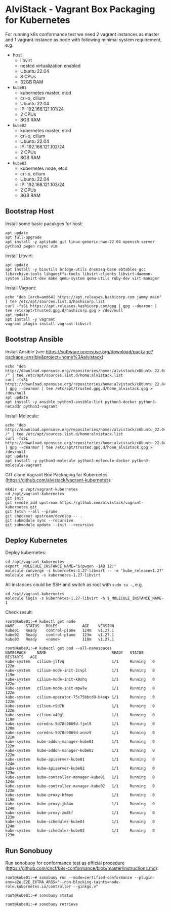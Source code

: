 # AlviStack - Vagrant Box Packaging for Kubernetes

For running k8s conformance test we need 2 vagrant instances as master
and 1 vagrant instance as node with following minimal system
requirement, e.g.

-   host
    -   libvirt
    -   nested virtualization enabled
    -   Ubuntu 22.04
    -   8 CPUs
    -   32GB RAM
-   `kube01`
    -   kubernetes master, etcd
    -   cri-o, cilium
    -   Ubuntu 22.04
    -   IP: 192.168.121.101/24
    -   2 CPUs
    -   8GB RAM
-   `kube02`
    -   kubernetes master, etcd
    -   cri-o, cilium
    -   Ubuntu 22.04
    -   IP: 192.168.121.102/24
    -   2 CPUs
    -   8GB RAM
-   `kube03`
    -   kubernetes node, etcd
    -   cri-o, cilium
    -   Ubuntu 22.04
    -   IP: 192.168.121.103/24
    -   2 CPUs
    -   8GB RAM

## Bootstrap Host

Install some basic pacakges for host:

    apt update
    apt full-upgrade
    apt install -y aptitude git linux-generic-hwe-22.04 openssh-server python3 pwgen rsync vim

Install Libvirt:

    apt update
    apt install -y binutils bridge-utils dnsmasq-base ebtables gcc libarchive-tools libguestfs-tools libvirt-clients libvirt-daemon-system libvirt-dev make qemu-system qemu-utils ruby-dev virt-manager

Install Vagrant:

    echo "deb [arch=amd64] https://apt.releases.hashicorp.com jammy main" | tee /etc/apt/sources.list.d/hashicorp.list
    curl -fsSL https://apt.releases.hashicorp.com/gpg | gpg --dearmor | tee /etc/apt/trusted.gpg.d/hashicorp.gpg > /dev/null
    apt update
    apt install -y vagrant
    vagrant plugin install vagrant-libvirt

## Bootstrap Ansible

Install Ansible (see
<https://software.opensuse.org/download/package?package=ansible&project=home%3Aalvistack>):

    echo "deb http://download.opensuse.org/repositories/home:/alvistack/xUbuntu_22.04/ /" | tee /etc/apt/sources.list.d/home:alvistack.list
    curl -fsSL https://download.opensuse.org/repositories/home:alvistack/xUbuntu_22.04/Release.key | gpg --dearmor | tee /etc/apt/trusted.gpg.d/home_alvistack.gpg > /dev/null
    apt update
    apt install -y ansible python3-ansible-lint python3-docker python3-netaddr python3-vagrant

Install Molecule:

    echo "deb http://download.opensuse.org/repositories/home:/alvistack/xUbuntu_22.04/ /" | tee /etc/apt/sources.list.d/home:alvistack.list
    curl -fsSL https://download.opensuse.org/repositories/home:alvistack/xUbuntu_22.04/Release.key | gpg --dearmor | tee /etc/apt/trusted.gpg.d/home_alvistack.gpg > /dev/null
    apt update
    apt install -y python3-molecule python3-molecule-docker python3-molecule-vagrant

GIT clone Vagrant Box Packaging for Kubernetes
(<https://github.com/alvistack/vagrant-kubernetes>):

    mkdir -p /opt/vagrant-kubernetes
    cd /opt/vagrant-kubernetes
    git init
    git remote add upstream https://github.com/alvistack/vagrant-kubernetes.git
    git fetch --all --prune
    git checkout upstream/develop -- .
    git submodule sync --recursive
    git submodule update --init --recursive

## Deploy Kubernetes

Deploy kubernetes:

    cd /opt/vagrant-kubernetes
    export _MOLECULE_INSTANCE_NAME="$(pwgen -1AB 12)"
    molecule converge -s kubernetes-1.27-libvirt -- -e 'kube_release=1.27'
    molecule verify -s kubernetes-1.27-libvirt

All instances could be SSH and switch as root with `sudo su -`, e.g.

    cd /opt/vagrant-kubernetes
    molecule login -s kubernetes-1.27-libvirt -h $_MOLECULE_INSTANCE_NAME-1

Check result:

    root@kube01:~# kubectl get node
    NAME     STATUS   ROLES           AGE    VERSION
    kube01   Ready    control-plane   124m   v1.27.1
    kube02   Ready    control-plane   123m   v1.27.1
    kube03   Ready    <none>          118m   v1.27.1

    root@kube01:~# kubectl get pod --all-namespaces
    NAMESPACE     NAME                             READY   STATUS    RESTARTS   AGE
    kube-system   cilium-jlfvq                     1/1     Running   0          122m
    kube-system   cilium-node-init-2cvpl           1/1     Running   0          119m
    kube-system   cilium-node-init-k9shq           1/1     Running   0          122m
    kube-system   cilium-node-init-mpwlw           1/1     Running   0          122m
    kube-system   cilium-operator-75c75bbcd9-b4sqx 1/1     Running   0          122m
    kube-system   cilium-r9d7b                     1/1     Running   0          122m
    kube-system   cilium-v49gl                     1/1     Running   0          119m
    kube-system   coredns-5d78c9869d-fjml9         1/1     Running   0          120m
    kube-system   coredns-5d78c9869d-xnnz9         1/1     Running   0          121m
    kube-system   kube-addon-manager-kube01        1/1     Running   0          122m
    kube-system   kube-addon-manager-kube02        1/1     Running   0          122m
    kube-system   kube-apiserver-kube01            1/1     Running   0          124m
    kube-system   kube-apiserver-kube02            1/1     Running   0          123m
    kube-system   kube-controller-manager-kube01   1/1     Running   0          124m
    kube-system   kube-controller-manager-kube02   1/1     Running   0          123m
    kube-system   kube-proxy-hfmpx                 1/1     Running   0          119m
    kube-system   kube-proxy-jb84n                 1/1     Running   0          124m
    kube-system   kube-proxy-zm8tf                 1/1     Running   0          123m
    kube-system   kube-scheduler-kube01            1/1     Running   0          124m
    kube-system   kube-scheduler-kube02            1/1     Running   0          123m

## Run Sonobuoy

Run sonobuoy for conformance test as official procedure
(<https://github.com/cncf/k8s-conformance/blob/master/instructions.md>):

    root@kube01:~# sonobuoy run --mode=certified-conformance --plugin-env=e2e.E2E_EXTRA_ARGS="--non-blocking-taints=node-role.kubernetes.io/controller --ginkgo.v"

    root@kube01:~# sonobuoy status

    root@kube01:~# sonobuoy retrieve
